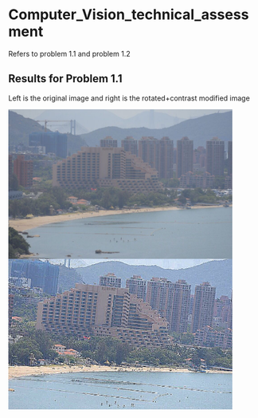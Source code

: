 # Computer_Vision_technical_assessment
Refers to problem 1.1 and problem 1.2

## Results for Problem 1.1

Left is the original image and right is the rotated+contrast modified image

<img src="picture/problem1_1/1.jpg"  width="450" style="float: left;"> <img src="result/problem1_1/Rotated+contrast_modified_image.jpg"  width="450" style="float: left;">
